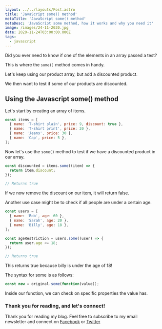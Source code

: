 ```yaml
---
layout: ../../layouts/Post.astro
title: 'JavaScript some() method'
metaTitle: 'JavaScript some() method'
metaDesc: 'JavaScript some method, how it works and why you need it'
image: /images/24-11-2020.jpg
date: 2020-11-24T03:00:00.000Z
tags:
  - javascript
---
```


Did you ever need to know if one of the elements in an array passed a test?

This is where the `some()` method comes in handy.

Let's keep using our product array, but add a discounted product.

We then want to test if some of our products are discounted.

## Using the Javascript some() method

Let's start by creating an array of items.

```js
const items = [
  { name: 'T-shirt plain', price: 9, discount: true },
  { name: 'T-shirt print', price: 20 },
  { name: 'Jeans', price: 30 },
  { name: 'Cap', price: 5 },
];
```

Now let's use the `some()` method to test if we have a discounted product in our array.

```js
const discounted = items.some((item) => {
  return item.discount;
});

// Returns true
```

If we now remove the discount on our item, it will return false.

Another use case might be to check if all people are under a certain age.

```js
const users = [
  { name: 'Bob', age: 60 },
  { name: 'Sarah', age: 20 },
  { name: 'Billy', age: 18 },
];

const ageRestriction = users.some((user) => {
  return user.age <= 18;
});

// Returns true
```

This returns true because billy is under the age of 18!

The syntax for some is as follows:

```js
const new = original.some(function(value));
```

Inside our function, we can check on specific properties the value has.

### Thank you for reading, and let's connect!

Thank you for reading my blog. Feel free to subscribe to my email newsletter and connect on [Facebook](https://www.facebook.com/DailyDevTipsBlog) or [Twitter](https://twitter.com/DailyDevTips1)
